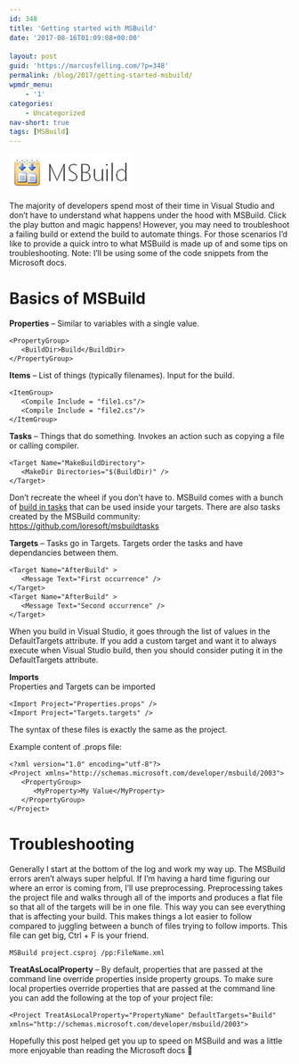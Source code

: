```yaml
---
id: 348
title: 'Getting started with MSBuild'
date: '2017-08-16T01:09:08+00:00'

layout: post
guid: 'https://marcusfelling.com/?p=348'
permalink: /blog/2017/getting-started-msbuild/
wpmdr_menu:
    - '1'
categories:
    - Uncategorized
nav-short: true
tags: [MSBuild]
---
```


![MSBuild ](/content/uploads/2017/08/MSBuild.png)

The majority of developers spend most of their time in Visual Studio and don’t have to understand what happens under the hood with MSBuild. Click the play button and magic happens! However, you may need to troubleshoot a failing build or extend the build to automate things. For those scenarios I’d like to provide a quick intro to what MSBuild is made up of and some tips on troubleshooting. Note: I’ll be using some of the code snippets from the Microsoft docs.

# Basics of MSBuild

**Properties** – Similar to variables with a single value.

```
<PropertyGroup>
   <BuildDir>Build</BuildDir>
</PropertyGroup>
```

**Items** – List of things (typically filenames). Input for the build.

```
<ItemGroup>
   <Compile Include = "file1.cs"/>
   <Compile Include = "file2.cs"/>
</ItemGroup>
```

**Tasks** – Things that do something. Invokes an action such as copying a file or calling compiler.

```
<Target Name="MakeBuildDirectory">
   <MakeDir Directories="$(BuildDir)" />
</Target>
```

Don’t recreate the wheel if you don’t have to. MSBuild comes with a bunch of [build in tasks](https://msdn.microsoft.com/en-us/library/7z253716.aspx) that can be used inside your targets. There are also tasks created by the MSBuild community: <https://github.com/loresoft/msbuildtasks>

**Targets** – Tasks go in Targets. Targets order the tasks and have dependancies between them.

```
<Target Name="AfterBuild" >
   <Message Text="First occurrence" />
</Target>
<Target Name="AfterBuild" >
   <Message Text="Second occurrence" />
</Target>
```

When you build in Visual Studio, it goes through the list of values in the DefaultTargets attribute. If you add a custom target and want it to always execute when Visual Studio build, then you should consider puting it in the DefaultTargets attribute.

**Imports**  
Properties and Targets can be imported

```
<Import Project="Properties.props" />
<Import Project="Targets.targets" />
```

The syntax of these files is exactly the same as the project.

Example content of .props file:

```
<?xml version="1.0" encoding="utf-8"?>
<Project xmlns="http://schemas.microsoft.com/developer/msbuild/2003">
   <PropertyGroup>
      <MyProperty>My Value</MyProperty>
   </PropertyGroup>
</Project>
```

# Troubleshooting

Generally I start at the bottom of the log and work my way up. The MSBuild errors aren’t always super helpful. If I’m having a hard time figuring our where an error is coming from, I’ll use preprocessing. Preprocessing takes the project file and walks through all of the imports and produces a flat file so that all of the targets will be in one file. This way you can see everything that is affecting your build. This makes things a lot easier to follow compared to juggling between a bunch of files trying to follow imports. This file can get big, Ctrl + F is your friend.

```
MSBuild project.csproj /pp:FileName.xml
```

**TreatAsLocalProperty** – By default, properties that are passed at the command line override properties inside property groups. To make sure local properties override properties that are passed at the command line you can add the following at the top of your project file:

```
<Project TreatAsLocalProperty="PropertyName" DefaultTargets="Build" xmlns="http://schemas.microsoft.com/developer/msbuild/2003">
```

Hopefully this post helped get you up to speed on MSBuild and was a little more enjoyable than reading the Microsoft docs 🙂
